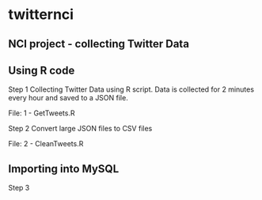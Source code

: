 # twitternci
NCI project - collecting Twitter Data
---------------------------------------------------------------------------------


Using R code
---------------------------------------------------------------------------------
Step 1
  Collecting Twitter Data using R script.
  Data is collected for 2 minutes every hour and saved to a JSON file.
  
  File: 1 - GetTweets.R

Step 2
  Convert large JSON files to CSV files
  
  File: 2 - CleanTweets.R

Importing into MySQL
---------------------------------------------------------------------------------
Step 3 
  



